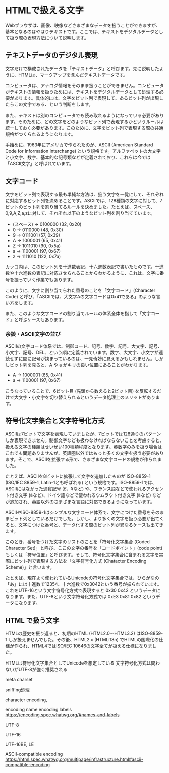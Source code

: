 # HTMLで扱える文字

Webブラウザは、画像、映像などさまざまなデータを扱うことができますが、基本となるのはやはりテキストです。ここでは、テキストをデジタルデータとして扱う際の表現方法について説明します。

## テキストデータのデジタル表現

文字だけで構成されたデータを「テキストデータ」と呼びます。先に説明したように、HTMLは、マークアップを含んだテキストデータです。

コンビュータは、アナログ情報をそのまま扱うことができません。コンピュータがテキストの情報を扱うためには、テキストをデジタルデータとして処理する必要があります。具体的には、文字をビット列で表現して、あるビット列が出現したらこの文字である、という判断をします。

また、テキストは別のコンピュータでも読み取れるようになっている必要があります。そのために、どの文字をどのようなビット列で表現するかというルールは統一しておく必要があります。このために、文字をビット列で表現する際の共通規格がつくられるようになります。

手始めに、1963年にアメリカで作られたのが、ASCII (American Standard Code for Information Interchange) という規格です。アルファベットの大文字と小文字、数字、基本的な記号類などが定義されており、これらは今では「ASCII文字」と呼ばれています。

## 文字コード

文字をビット列で表現する最も単純な方法は、扱う文字を一覧にして、それぞれに対応するビット列を決めることです。ASCIIでは、128種類の文字に対して、7ビットのビット列を割り当てるルールを決めました。たとえば、スペース、0,9,A,Z,a,zに対して、それぞれ以下のようなビット列を割り当てています。

- (スペース) → 0100000 (32, 0x20)
- 0 → 0110000 (48, 0x30)
- 9 → 0111001 (57, 0x39)
- A → 1000001 (65, 0x41)
- Z → 1011010 (90, 0x5a)
- a → 1100001 (97, 0x67)
- z → 1111010 (122, 0x7a)

カッコ内は、このビット列を十進数表記、十六進数表記で書いたものです。十進数や十六進数の表記に対応させられることからわかるように、これは、文字に番号を振っていく作業でもあります。

このように、文字に割り当てられた番号のことを「文字コード」(Character Code) と呼び、「ASCIIでは、大文字Aの文字コードは0x41である」のような言い方をします。

また、このような文字コードの割り当てルールの体系全体を指して「文字コード」と呼ぶケースもあります。

### 余談・ASCII文字の並び

ASCIIの文字コード体系では、制御コード、記号、数字、記号、大文字、記号、小文字、記号、DEL、という順に定義されています。数字、大文字、小文字が連続せずに間に記号が挟まっているのは、一見奇妙に見えるかもしれません。しかしビット列を見ると、A や a がキリの良い位置にあることがわかります。

- A → 1000001 (65, 0x41)
- a → 1100001 (97, 0x67)

こうなっていることで、6ビット目 (先頭から数えると2ビット目) を反転するだけで大文字・小文字を切り替えられるというデータ処理上のメリットがあります。

## 符号化文字集合と文字符号化方式

ASCIIは7ビットで文字を表現していましたが、7ビットでは128通りのパターンしか表現できません。制御文字なども扱わなければならないことを考慮すると、扱える文字の種類はせいぜい100種類程度となります。英数字のみを扱う場合はこれでも問題ありませんが、英語圏以外ではもっと多くの文字を扱う必要があります。そこで、ASCIIを拡張する形で、さまざまな文字コードの規格が作られました。

たとえば、ASCIIを8ビットに拡張して文字を追加したものが ISO-8859-1 (ISO/IEC 8859-1, Latin-1とも呼ばれる) という規格です。ISO-8859-1では、ASCIIにはなかった通貨記号 (£、¥など) や、フランス語などで使われるアクセント付き文字 (àなど)、ドイツ語などで使われるウムラウト付き文字 (äなど) などが追加され、英語以外のさまざまな言語に対応できるようになっています。

ASCIIやISO-8859-1はシンプルな文字コード体系で、文字につけた番号をそのままビット列としているだけでした。しかし、より多くの文字を扱う必要が出てくると、文字につけた番号と、データ化する際のビット列が異なるケースも出てきます。

このとき、番号をつけた文字のリストのことを「符号化文字集合 (Coded Character Set)」と呼び、ここの文字の番号を「コードポイント」(code point) もしくは「符号位置」と呼びます。そして、符号化文字集合に含まれる文字を実際にビット列で表現する方法を「文字符号化方式 (Chatacter Encoding Scheme)」と言います。

たとえば、現在よく使われているUnicodeの符号化文字集合では、ひらがなの「あ」には十進数で12354、十六進数で0x3042という番号が振られています。これをUTF-16という文字符号化方式で表現すると 0x30 0x42 というデータになります。また、UTF-8という文字符号化方式では 0xE3 0x81 0x82 というデータになります。

## HTML で扱う文字

HTMLの歴史を振り返ると、初期のHTML (HTML2.0〜HTML3.2) はISO-8859-1 しか扱えませんでした。その後、HTML2.x (HTMLi18n) でHTMLの国際化の仕様が作られ、HTML4ではISO/IEC 10646の文字全てが扱える仕様になりました。


HTMLは符号化文字集合としてUnicodeを想定している
文字符号化方式は問わないがUTF-8が強く推奨される

meta charset

sniffing処理

character encoding,

encoding name
encoding labels
https://encoding.spec.whatwg.org/#names-and-labels


UTF-8

UTF-16

UTF-16BE, LE




ASCII-compatible encoding 
https://html.spec.whatwg.org/multipage/infrastructure.html#ascii-compatible-encoding




